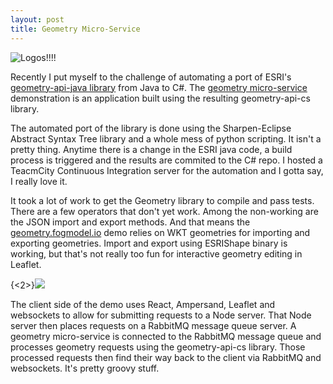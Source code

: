 ```yaml
---
layout: post
title: Geometry Micro-Service
---
```


![Logos!!!!](http://davidraleigh.io/content/images/2016/01/Geometry-Micro-Service.png)

Recently I put myself to the challenge of automating a port of ESRI's [geometry-api-java library](https://github.com/Esri/geometry-api-java) from Java to C#. The [geometry micro-service](http://geometry.fogmodel.io/) demonstration is an application built using the resulting geometry-api-cs library.


The automated port of the library is done using the Sharpen-Eclipse Abstract Syntax Tree library and a whole mess of python scripting. It isn't a pretty thing. Anytime there is a change in the ESRI java code, a build process is triggered and the results are commited to the C# repo. I hosted a TeacmCity Continuous Integration server for the automation and I gotta say, I really love it.

It took a lot of work to get the Geometry library to compile and pass tests. There are a few operators that don't yet work. Among the non-working are the JSON import and export methods. And that means the [geometry.fogmodel.io](http://geometry.fogmodel.io) demo relies on WKT geometries for importing and exporting geometries. Import and export using ESRIShape binary is working, but that's not really too fun for interactive geometry editing in Leaflet.

{<2>}![](/content/images/2016/01/Geometry-Operator-Diagram-2.svg)

The client side of the demo uses React, Ampersand, Leaflet and websockets to allow for submitting requests to a Node server. That Node server then places requests on a RabbitMQ message queue server. A geometry micro-service is connected to the RabbitMQ message queue and processes geometry requests using the geometry-api-cs library. Those processed requests then find their way back to the client via RabbitMQ and websockets. It's pretty groovy stuff.

